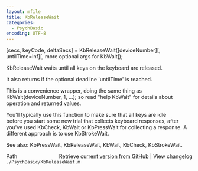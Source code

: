 ```yaml
---
layout: mfile
title: KbReleaseWait
categories:
  - PsychBasic
encoding: UTF-8
---
```


[secs, keyCode, deltaSecs] = KbReleaseWait([deviceNumber][, untilTime=inf][, more optional args for KbWait]);  

KbReleaseWait waits until all keys on the keyboard are released.  

It also returns if the optional deadline 'untilTime' is reached.  

This is a convenience wrapper, doing the same thing as  
KbWait(deviceNumber, 1, ...); so read "help KbWait" for details about  
operation and returned values.  

You'll typically use this function to make sure that all keys are idle  
before you start some new trial that collects keyboard responses, after  
you've used KbCheck, KbWait or KbPressWait for collecting a response. A  
different approach is to use KbStrokeWait.  

See also: KbPressWait, KbReleaseWait, KbWait, KbCheck, KbStrokeWait.  


<div class="code_header" style="text-align:right;">
  <span style="float:left;">Path&nbsp;&nbsp;</span> <span class="counter">Retrieve <a href=
  "https://raw.github.com/Psychtoolbox-3/Psychtoolbox-3/beta/./PsychBasic/KbReleaseWait.m">current version from GitHub</a> | View <a href=
  "https://github.com/Psychtoolbox-3/Psychtoolbox-3/commits/beta/./PsychBasic/KbReleaseWait.m">changelog</a></span>
</div>
<div class="code">
  <code>./PsychBasic/KbReleaseWait.m</code>
</div>
